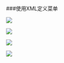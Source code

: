 # 

###使用XML定义菜单



![](https://ws1.sinaimg.cn/large/006dRdovgy1fq5uo5lpt1j308y0eht9r.jpg)



![](https://ws1.sinaimg.cn/large/006dRdovgy1fq5uq2mndzj30cb0msta2.jpg)



![](https://ws1.sinaimg.cn/large/006dRdovgy1fq5v4ut16dj30cb0msmyh.jpg)

![](https://ws1.sinaimg.cn/large/006dRdovgy1fq5uqrhps2j30cb0ms405.jpg)

